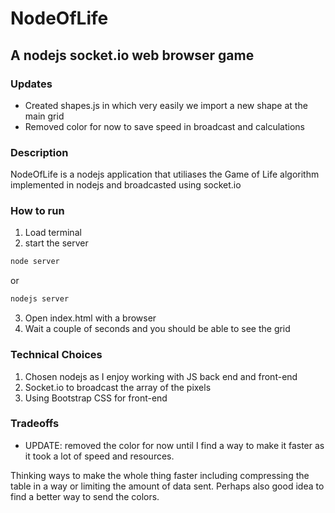 # NodeOfLife
## A nodejs socket.io web browser game

### Updates
- Created shapes.js in which very easily we import a new shape at the main grid
- Removed color for now to save speed in broadcast and calculations

### Description
NodeOfLife is a nodejs application that utiliases the Game of Life algorithm implemented in nodejs and broadcasted using socket.io

### How to run
1) Load terminal
2) start the server
```js
node server
```
or
```js
nodejs server
```
3) Open index.html with a browser
4) Wait a couple of seconds and you should be able to see the grid


### Technical Choices
1) Chosen nodejs as I enjoy working with JS back end and front-end
2) Socket.io to broadcast the array of the pixels
3) Using Bootstrap CSS for front-end

### Tradeoffs
- UPDATE: removed the color for now until I find a way to make it faster as it took a lot of speed and resources.

Thinking ways to make the whole thing faster including compressing the table in a way or limiting the
amount of data sent. Perhaps also good idea to find a better way to send the colors.

